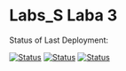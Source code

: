 # Labs_S Laba 3


Status of Last Deployment: 
<!--<br><img src = "https://github.com/ZhekLu/Labs_S/workflows/forLaba3/badge.svg? branch=Lab3"><br>-->

[![Status](https://github.com/ZhekLu/Labs_S/workflows/forLaba1/badge.svg?branch=Lab1)](https://github.com/ZhekLu/Labs_S/actions/workflows/Testing_lab1.yml)
[![Status](https://github.com/ZhekLu/Labs_S/workflows/forLaba2/badge.svg?branch=Lab2)](https://github.com/ZhekLu/Labs_S/actions/workflows/Testing_lab2.yml)
[![Status](https://github.com/ZhekLu/Labs_S/workflows/forLaba3/badge.svg?branch=Lab3)](https://github.com/ZhekLu/Labs_S/actions/workflows/Testing_lab3.yml)
